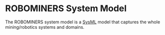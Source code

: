 # ROBOMINERS System Model

The ROBOMINERS system model is a [SysML](https://sysml.org/) model that captures the whole mining/robotics systems and domains.
